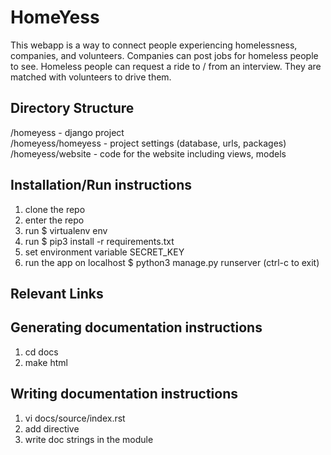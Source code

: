 # HomeYess
This webapp is a way to connect people experiencing homelessness, companies, and volunteers. Companies can post jobs for homeless people to see. Homeless people can request a ride to / from an interview. They are matched with volunteers to drive them.

## Directory Structure
/homeyess - django project  
/homeyess/homeyess - project settings (database, urls, packages)  
/homeyess/website - code for the website including views, models  

## Installation/Run instructions
1) clone the repo
2) enter the repo
3) run $ virtualenv env
4) run $ pip3 install -r requirements.txt
5) set environment variable SECRET_KEY  
6) run the app on localhost $ python3 manage.py runserver (ctrl-c to exit)

## Relevant Links 

## Generating documentation instructions
1) cd docs
2) make html

## Writing documentation instructions
1) vi docs/source/index.rst
2) add directive
3) write doc strings in the module
